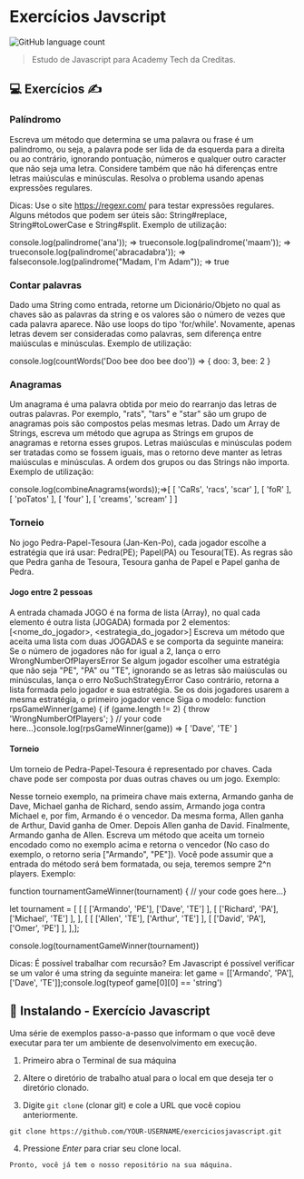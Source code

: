 # Exercícios Javscript

<!---Esses são exemplos. Veja https://shields.io para outras pessoas ou para personalizar este conjunto de escudos. Você pode querer incluir dependências, status do projeto e informações de licença aqui--->


![GitHub language count](https://img.shields.io/badge/JavaScript-323330?style=for-the-badge&logo=javascript&logoColor=F7DF1E)

> Estudo de Javascript para Academy Tech da Creditas. 

## 💻 Exercícios ✍

### Palíndromo 

Escreva um método que determina se uma palavra ou frase é um palindromo, ou seja, a palavra pode ser lida de da esquerda para a direita ou ao contrário, ignorando pontuação, números e qualquer outro caracter que não seja uma letra. Considere também que não há diferenças entre letras maiúsculas e minúsculas. Resolva o problema usando apenas expressões regulares.

Dicas:
Use o site https://regexr.com/ para testar expressões regulares.
Alguns métodos que podem ser úteis são: String#replace, String#toLowerCase e String#split.
Exemplo de utilização:

console.log(palindrome('ana')); => trueconsole.log(palindrome('maam')); => trueconsole.log(palindrome('abracadabra')); => falseconsole.log(palindrome("Madam, I'm Adam"));  => true

### Contar palavras 

Dado uma String como entrada, retorne um Dicionário/Objeto no qual as chaves são as palavras da string e os valores são o número de vezes que cada palavra aparece. Não use loops do tipo 'for/while'. Novamente, apenas letras devem ser consideradas como palavras, sem diferença entre maiúsculas e minúsculas. Exemplo de utilização:

console.log(countWords('Doo bee doo bee doo')) => { doo: 3, bee: 2 }

### Anagramas

Um anagrama é uma palavra obtida por meio do rearranjo das letras de outras palavras. Por exemplo, "rats", "tars" e "star" são um grupo de anagramas pois são compostos pelas mesmas letras.
Dado um Array de Strings, escreva um método que agrupa as Strings em grupos de anagramas e retorna esses grupos. Letras maiúsculas e minúsculas podem ser tratadas como se fossem iguais, mas o retorno deve manter as letras maiúsculas e minúsculas. A ordem dos grupos ou das Strings não importa.
Exemplo de utilização:

console.log(combineAnagrams(words));=>[ [ 'CaRs', 'racs', 'scar' ],  [ 'foR' ],  [ 'poTatos' ],  [ 'four' ],  [ 'creams', 'scream' ] ]

### Torneio
No jogo Pedra-Papel-Tesoura (Jan-Ken-Po), cada jogador escolhe a estratégia que irá usar: Pedra(PE); Papel(PA) ou Tesoura(TE). As regras são que Pedra ganha de Tesoura, Tesoura ganha de Papel e Papel ganha de Pedra.

#### Jogo entre 2 pessoas
A entrada chamada JOGO é na forma de lista (Array), no qual cada elemento é outra lista (JOGADA) formada por 2 elementos: [<nome_do_jogador>, <estrategia_do_jogador>]
Escreva um método que aceita uma lista com duas JOGADAS e se comporta da seguinte maneira:
Se o número de jogadores não for igual a 2, lança o erro WrongNumberOfPlayersError
Se algum jogador escolher uma estratégia que não seja "PE", "PA" ou "TE", ignorando se as letras são maiúsculas ou minúsculas, lança o erro NoSuchStrategyError
Caso contrário, retorna a lista formada pelo jogador e sua estratégia. Se os dois jogadores usarem a mesma estratégia, o primeiro jogador vence
Siga o modelo:
function rpsGameWinner(game) {  if (game.length != 2) {    throw 'WrongNumberOfPlayers';  }  // your code here...}console.log(rpsGameWinner(game)) => [ 'Dave', 'TE' ]

#### Torneio
Um torneio de Pedra-Papel-Tesoura é representado por chaves. Cada chave pode ser composta por duas outras chaves ou um jogo. Exemplo:

Nesse torneio exemplo, na primeira chave mais externa, Armando ganha de Dave, Michael ganha de Richard, sendo assim, Armando joga contra Michael e, por fim, Armando é o vencedor.
Da mesma forma, Allen ganha de Arthur, David ganha de Omer. Depois Allen ganha de David.
Finalmente, Armando ganha de Allen.
Escreva um método que aceita um torneio encodado como no exemplo acima e retorna o vencedor (No caso do exemplo, o retorno seria ["Armando", "PE"]). Você pode assumir que a entrada do método será bem formatada, ou seja, teremos sempre 2^n players.
Exemplo:

function tournamentGameWinner(tournament) {  // your code goes here...}

let tournament = [  [    [      ['Armando', 'PE'], ['Dave', 'TE']    ],    [      ['Richard', 'PA'], ['Michael', 'TE']    ],  ],  [    [      ['Allen', 'TE'], ['Arthur', 'TE']    ],    [      ['David', 'PA'], ['Omer', 'PE']    ],  ],];

console.log(tournamentGameWinner(tournament))

Dicas:
É possível trabalhar com recursão?
Em Javascript é possível verificar se um valor é uma string da seguinte maneira:
let game = [['Armando', 'PA'], ['Dave', 'TE']];console.log(typeof game[0][0] == 'string')


## 🚀 Instalando - Exercício Javascript 


Uma série de exemplos passo-a-passo que informam o que você deve executar para ter um ambiente de desenvolvimento em execução.

1. Primeiro abra o Terminal de sua máquina

2. Altere o diretório de trabalho atual para o local em que deseja ter o diretório clonado.

3. Digite `git clone` (clonar git) e cole a URL que você copiou anteriormente.

```
git clone https://github.com/YOUR-USERNAME/exerciciosjavascript.git
```

4. Pressione *Enter* para criar seu clone local.

```
Pronto, você já tem o nosso repositório na sua máquina.
```




